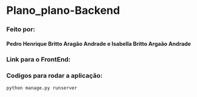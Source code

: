 # Plano_plano-Backend

### Feito por:
#### Pedro Henrique Britto Aragão Andrade e Isabella Britto Argaão Andrade

### Link para o FrontEnd:


### Codigos para rodar a aplicação:

```cmd
python manage.py runserver
```
